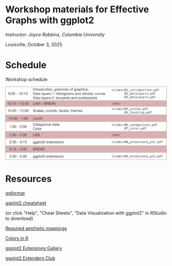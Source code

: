 # Workshop materials for Effective Graphs with ggplot2

*Instructor: Joyce Robbins, Columbia University*

Louisville, October 3, 2025

# Schedule

Workshop schedule 

![](workshop_schedule.png)


# Resources

[ggformat](https://www.github.com/jtr13/ggformat)

[ggplot2 cheatsheet](https://rstudio.github.io/cheatsheets/data-visualization.pdf)

(or click "Help", "Cheat Sheets", "Data Visualization with ggplot2" in RStudio to download)

[Required aesthetic mappings](https://edav.info/learning_ggplot2.html#required-aesthetic-mappings)

[Colors in R](http://www.stat.columbia.edu/~tzheng/files/Rcolor.pdf)

[ggplot2 Extensions Gallery](https://exts.ggplot2.tidyverse.org/gallery/)

[ggplot2 Extenders Club](https://ggplot2-extenders.github.io/ggplot-extension-club/)



